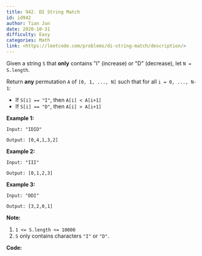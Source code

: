 ```yaml
---
title: 942. DI String Match
id: id942
author: Tian Jun
date: 2020-10-31
difficulty: Easy
categories: Math
link: <https://leetcode.com/problems/di-string-match/description/>
---
```


Given a string `S` that **only** contains "I" (increase) or "D" (decrease),
let `N = S.length`.

Return **any** permutation `A` of `[0, 1, ..., N]` such that for all `i = 0,
..., N-1`:

  * If `S[i] == "I"`, then `A[i] < A[i+1]`
  * If `S[i] == "D"`, then `A[i] > A[i+1]`



**Example 1:**
            
	Input: "IDID"    
	Output: [0,4,1,3,2]    

**Example 2:**
            
	Input: "III"    
	Output: [0,1,2,3]    

**Example 3:**
            
	Input: "DDI"    
	Output: [3,2,0,1]



**Note:**

  1. `1 <= S.length <= 10000`
  2. `S` only contains characters `"I"` or `"D"`.


**Code:**
